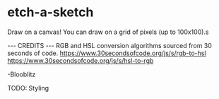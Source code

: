 # etch-a-sketch
Draw on a canvas! You can draw on a grid of pixels (up to 100x100).s

--- CREDITS ---
RGB and HSL conversion algorithms sourced from 30 seconds of code.
https://www.30secondsofcode.org/js/s/rgb-to-hsl
https://www.30secondsofcode.org/js/s/hsl-to-rgb

-Blooblitz


TODO: Styling